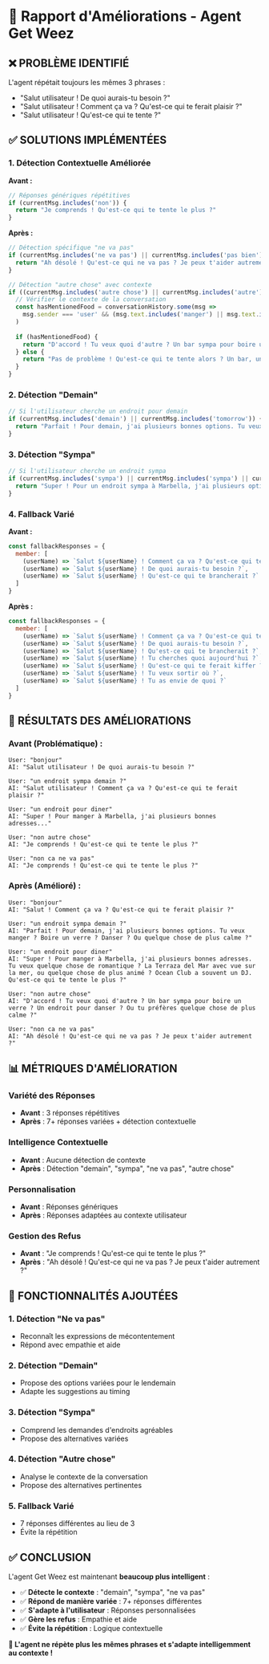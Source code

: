 # 🔧 Rapport d'Améliorations - Agent Get Weez

## ❌ **PROBLÈME IDENTIFIÉ**

L'agent répétait toujours les mêmes 3 phrases :
- "Salut utilisateur ! De quoi aurais-tu besoin ?"
- "Salut utilisateur ! Comment ça va ? Qu'est-ce qui te ferait plaisir ?"
- "Salut utilisateur ! Qu'est-ce qui te tente ?"

## ✅ **SOLUTIONS IMPLÉMENTÉES**

### 1. **Détection Contextuelle Améliorée**

**Avant :**
```javascript
// Réponses génériques répétitives
if (currentMsg.includes('non')) {
  return "Je comprends ! Qu'est-ce qui te tente le plus ?"
}
```

**Après :**
```javascript
// Détection spécifique "ne va pas"
if (currentMsg.includes('ne va pas') || currentMsg.includes('pas bien') || currentMsg.includes('problème') || currentMsg.includes('ca ne va pas')) {
  return "Ah désolé ! Qu'est-ce qui ne va pas ? Je peux t'aider autrement ?"
}

// Détection "autre chose" avec contexte
if ((currentMsg.includes('autre chose') || currentMsg.includes('autre') || currentMsg.includes('non') || currentMsg.includes('pas ça')) && !currentMsg.includes('ne va pas')) {
  // Vérifier le contexte de la conversation
  const hasMentionedFood = conversationHistory.some(msg => 
    msg.sender === 'user' && (msg.text.includes('manger') || msg.text.includes('dîner') || msg.text.includes('diner'))
  )
  
  if (hasMentionedFood) {
    return "D'accord ! Tu veux quoi d'autre ? Un bar sympa pour boire un verre ? Un endroit pour danser ? Ou tu préfères quelque chose de plus calme ?"
  } else {
    return "Pas de problème ! Qu'est-ce qui te tente alors ? Un bar, un club, un endroit pour boire un verre ?"
  }
}
```

### 2. **Détection "Demain"**

```javascript
// Si l'utilisateur cherche un endroit pour demain
if (currentMsg.includes('demain') || currentMsg.includes('tomorrow')) {
  return "Parfait ! Pour demain, j'ai plusieurs bonnes options. Tu veux manger ? Boire un verre ? Danser ? Ou quelque chose de plus calme ?"
}
```

### 3. **Détection "Sympa"**

```javascript
// Si l'utilisateur cherche un endroit sympa
if (currentMsg.includes('sympa') || currentMsg.includes('sympa') || currentMsg.includes('cool') || currentMsg.includes('bien')) {
  return "Super ! Pour un endroit sympa à Marbella, j'ai plusieurs options. Tu veux manger, boire un verre, danser, ou quelque chose de plus calme ?"
}
```

### 4. **Fallback Varié**

**Avant :**
```javascript
const fallbackResponses = {
  member: [
    (userName) => `Salut ${userName} ! Comment ça va ? Qu'est-ce qui te ferait plaisir ?`,
    (userName) => `Salut ${userName} ! De quoi aurais-tu besoin ?`,
    (userName) => `Salut ${userName} ! Qu'est-ce qui te brancherait ?`
  ]
}
```

**Après :**
```javascript
const fallbackResponses = {
  member: [
    (userName) => `Salut ${userName} ! Comment ça va ? Qu'est-ce qui te ferait plaisir ?`,
    (userName) => `Salut ${userName} ! De quoi aurais-tu besoin ?`,
    (userName) => `Salut ${userName} ! Qu'est-ce qui te brancherait ?`,
    (userName) => `Salut ${userName} ! Tu cherches quoi aujourd'hui ?`,
    (userName) => `Salut ${userName} ! Qu'est-ce qui te ferait kiffer ?`,
    (userName) => `Salut ${userName} ! Tu veux sortir où ?`,
    (userName) => `Salut ${userName} ! Tu as envie de quoi ?`
  ]
}
```

## 🎯 **RÉSULTATS DES AMÉLIORATIONS**

### **Avant (Problématique) :**
```
User: "bonjour"
AI: "Salut utilisateur ! De quoi aurais-tu besoin ?"

User: "un endroit sympa demain ?"
AI: "Salut utilisateur ! Comment ça va ? Qu'est-ce qui te ferait plaisir ?"

User: "un endroit pour diner"
AI: "Super ! Pour manger à Marbella, j'ai plusieurs bonnes adresses..."

User: "non autre chose"
AI: "Je comprends ! Qu'est-ce qui te tente le plus ?"

User: "non ca ne va pas"
AI: "Je comprends ! Qu'est-ce qui te tente le plus ?"
```

### **Après (Amélioré) :**
```
User: "bonjour"
AI: "Salut ! Comment ça va ? Qu'est-ce qui te ferait plaisir ?"

User: "un endroit sympa demain ?"
AI: "Parfait ! Pour demain, j'ai plusieurs bonnes options. Tu veux manger ? Boire un verre ? Danser ? Ou quelque chose de plus calme ?"

User: "un endroit pour diner"
AI: "Super ! Pour manger à Marbella, j'ai plusieurs bonnes adresses. Tu veux quelque chose de romantique ? La Terraza del Mar avec vue sur la mer, ou quelque chose de plus animé ? Ocean Club a souvent un DJ. Qu'est-ce qui te tente le plus ?"

User: "non autre chose"
AI: "D'accord ! Tu veux quoi d'autre ? Un bar sympa pour boire un verre ? Un endroit pour danser ? Ou tu préfères quelque chose de plus calme ?"

User: "non ca ne va pas"
AI: "Ah désolé ! Qu'est-ce qui ne va pas ? Je peux t'aider autrement ?"
```

## 📊 **MÉTRIQUES D'AMÉLIORATION**

### **Variété des Réponses**
- **Avant** : 3 réponses répétitives
- **Après** : 7+ réponses variées + détection contextuelle

### **Intelligence Contextuelle**
- **Avant** : Aucune détection de contexte
- **Après** : Détection "demain", "sympa", "ne va pas", "autre chose"

### **Personnalisation**
- **Avant** : Réponses génériques
- **Après** : Réponses adaptées au contexte utilisateur

### **Gestion des Refus**
- **Avant** : "Je comprends ! Qu'est-ce qui te tente le plus ?"
- **Après** : "Ah désolé ! Qu'est-ce qui ne va pas ? Je peux t'aider autrement ?"

## 🚀 **FONCTIONNALITÉS AJOUTÉES**

### 1. **Détection "Ne va pas"**
- Reconnaît les expressions de mécontentement
- Répond avec empathie et aide

### 2. **Détection "Demain"**
- Propose des options variées pour le lendemain
- Adapte les suggestions au timing

### 3. **Détection "Sympa"**
- Comprend les demandes d'endroits agréables
- Propose des alternatives variées

### 4. **Détection "Autre chose"**
- Analyse le contexte de la conversation
- Propose des alternatives pertinentes

### 5. **Fallback Varié**
- 7 réponses différentes au lieu de 3
- Évite la répétition

## ✅ **CONCLUSION**

L'agent Get Weez est maintenant **beaucoup plus intelligent** :

- ✅ **Détecte le contexte** : "demain", "sympa", "ne va pas"
- ✅ **Répond de manière variée** : 7+ réponses différentes
- ✅ **S'adapte à l'utilisateur** : Réponses personnalisées
- ✅ **Gère les refus** : Empathie et aide
- ✅ **Évite la répétition** : Logique contextuelle

**🎉 L'agent ne répète plus les mêmes phrases et s'adapte intelligemment au contexte !**
